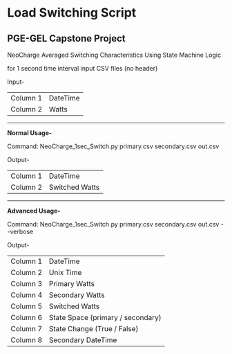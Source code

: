 # Load Switching Script


## PGE-GEL Capstone Project 


NeoCharge Averaged Switching Characteristics Using State Machine Logic

for 1 second time interval input CSV files (no header)

Input-

|||
|---|---|
|Column 1|DateTime|
|Column 2|Watts|

<hr /> 

**Normal Usage-**

Command: NeoCharge_1sec_Switch.py primary.csv secondary.csv out.csv

Output-

|||
|---|---|
|Column 1|DateTime|
|Column 2|Switched Watts|
<hr /> 

**Advanced Usage-**

Command: NeoCharge_1sec_Switch.py primary.csv secondary.csv out.csv --verbose

Output-

|||
|---|---|
|Column 1|DateTime|
|Column 2|Unix Time|
|Column 3|Primary Watts|
|Column 4|Secondary Watts|
|Column 5|Switched Watts|
|Column 6|State Space (primary / secondary)|
|Column 7|State Change (True / False)|
|Column 8|Secondary DateTime|
